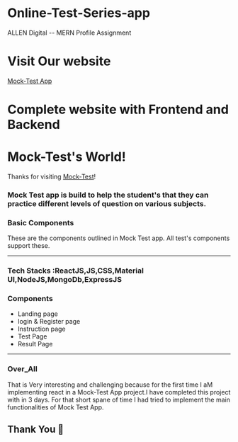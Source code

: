 # Online-Test-Series-app
ALLEN Digital -- MERN Profile Assignment

# Visit Our website
[Mock-Test App](https://mocktest-app.vercel.app/)
   
# Complete website with Frontend and Backend

# Mock-Test's World!

Thanks for visiting [Mock-Test](https://mocktest-app.vercel.app/)!

### Mock Test app is build to help the student's that they can practice different levels of question on various subjects. 

### Basic Components

These are the components outlined in Mock Test app. All test's components support these.

---


### Tech Stacks :ReactJS,JS,CSS,Material UI,NodeJS,MongoDb,ExpressJS


### Components
- Landing page
- login & Register page
- Instruction page
- Test Page
- Result Page


---
 ### Over_All 

That is Very interesting and challenging because for the first time I aM implementing react in a Mock-Test App project.I have completed this project with in 3 days. For that short spane of time I had tried to implement the main functionalities of Mock Test App.   



 

## Thank You  🙏 
